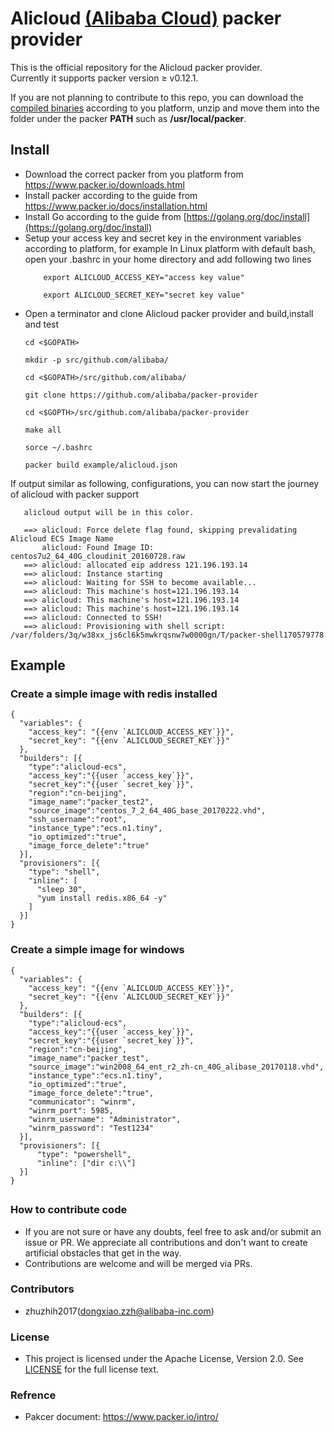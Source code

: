 # Alicloud [(Alibaba Cloud)](http://www.aliyun.com) packer provider

This is the official repository for the Alicloud packer provider.  
Currently it supports packer version ≥ v0.12.1.

If you are not planning to contribute to this repo, you can download the [compiled binaries](https://github.com/alibaba/packer-provider/releases) according to you platform, unzip and move 
them into the folder under the packer **PATH** such as **/usr/local/packer**.

## Install
- Download the correct packer from you platform from https://www.packer.io/downloads.html
- Install packer according to the guide from https://www.packer.io/docs/installation.html
- Install Go according to the guide from [https://golang.org/doc/install](https://golang.org/doc/install)
- Setup your access key and secret key in the environment variables according to platform, for example In Linux platform with default bash, open your .bashrc in your home directory and add following two lines<p>
    ```aidl
        export ALICLOUD_ACCESS_KEY="access key value"
        
        export ALICLOUD_SECRET_KEY="secret key value"
     ```
- Open a terminator and clone Alicloud packer provider and build,install and test<p>
  ```
  cd <$GOPATH>
  
  mkdir -p src/github.com/alibaba/
  
  cd <$GOPATH>/src/github.com/alibaba/
  
  git clone https://github.com/alibaba/packer-provider
  
  cd <$GOPTH>/src/github.com/alibaba/packer-provider
    
  make all
  
  sorce ~/.bashrc
  
  packer build example/alicloud.json
  ```
 If output similar as following, configurations, you can now start the journey of alicloud with packer support
 ```
    alicloud output will be in this color.
    
    ==> alicloud: Force delete flag found, skipping prevalidating Alicloud ECS Image Name
        alicloud: Found Image ID: centos7u2_64_40G_cloudinit_20160728.raw
    ==> alicloud: allocated eip address 121.196.193.14
    ==> alicloud: Instance starting
    ==> alicloud: Waiting for SSH to become available...
    ==> alicloud: This machine's host=121.196.193.14
    ==> alicloud: This machine's host=121.196.193.14
    ==> alicloud: This machine's host=121.196.193.14
    ==> alicloud: Connected to SSH!
    ==> alicloud: Provisioning with shell script: /var/folders/3q/w38xx_js6cl6k5mwkrqsnw7w0000gn/T/packer-shell170579778
```
## Example
### Create a simple image with redis installed
```
{
  "variables": {
    "access_key": "{{env `ALICLOUD_ACCESS_KEY`}}",
    "secret_key": "{{env `ALICLOUD_SECRET_KEY`}}"
  },
  "builders": [{
    "type":"alicloud-ecs",
    "access_key":"{{user `access_key`}}",
    "secret_key":"{{user `secret_key`}}",
    "region":"cn-beijing",
    "image_name":"packer_test2",
    "source_image":"centos_7_2_64_40G_base_20170222.vhd",
    "ssh_username":"root",
    "instance_type":"ecs.n1.tiny",
    "io_optimized":"true",
    "image_force_delete":"true"
  }],
  "provisioners": [{
    "type": "shell",
    "inline": [
      "sleep 30",
      "yum install redis.x86_64 -y"
    ]
  }]
}

```
### Create a simple image for windows
```aidl
{
  "variables": {
    "access_key": "{{env `ALICLOUD_ACCESS_KEY`}}",
    "secret_key": "{{env `ALICLOUD_SECRET_KEY`}}"
  },
  "builders": [{
    "type":"alicloud-ecs",
    "access_key":"{{user `access_key`}}",
    "secret_key":"{{user `secret_key`}}",
    "region":"cn-beijing",
    "image_name":"packer_test",
    "source_image":"win2008_64_ent_r2_zh-cn_40G_alibase_20170118.vhd",
    "instance_type":"ecs.n1.tiny",
    "io_optimized":"true",
    "image_force_delete":"true",
    "communicator": "winrm",
    "winrm_port": 5985,
    "winrm_username": "Administrator",
    "winrm_password": "Test1234"
  }],
  "provisioners": [{
      "type": "powershell",
      "inline": ["dir c:\\"]
  }]
}

```
##
### How to contribute code
* If you are not sure or have any doubts, feel free to ask and/or submit an issue or PR. We appreciate all contributions and don't want to create artificial obstacles that get in the way.
* Contributions are welcome and will be merged via PRs.

### Contributors
* zhuzhih2017(dongxiao.zzh@alibaba-inc.com)

### License
* This project is licensed under the Apache License, Version 2.0. See [LICENSE](https://github.com/alibaba/packer-provider/blob/master/LICENSE) for the full license text.

### Refrence
* Pakcer document: https://www.packer.io/intro/

